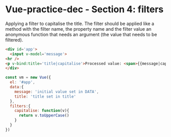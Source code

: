 # Vue-practice-dec - Section 4: filters

Applying a filter to capitalise the title.  The filter should be applied like a method with the filter name, the property name and the filter value an anonymous function that needs an argument (the value that needs to be filtered).  

``` html
<div id='app'>
  <input v-model='message'>
<hr />
<p v-bind:title='title|capitalise'>Processed value: <span>{{message|capitalise}}</span> </p>
</div>
```

``` javascript
const vm = new Vue({
  el: '#app',
  data:{
    message: 'initial value set in DATA',
    title: 'title set in title'
  },
  filters:{
    capitalise: function(v){
      return v.toUpperCase()
    }
  }
})
```
